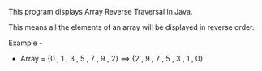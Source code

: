 This program displays Array Reverse Traversal in Java.

This means all the elements of an array will be displayed in reverse order.

Example - 

- Array = {0 , 1 , 3 , 5 , 7 , 9 , 2} ==>  {2 , 9 , 7 , 5 , 3 , 1 , 0}
